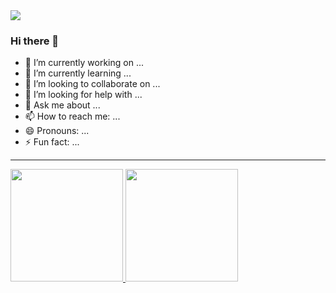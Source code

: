 <a href="https://github.com/danpercic86">
  <img src="https://komarev.com/ghpvc/?username=danpercic86" />
</a>

### Hi there 👋

- 🔭 I’m currently working on ...
- 🌱 I’m currently learning ...
- 👯 I’m looking to collaborate on ...
- 🤔 I’m looking for help with ...
- 💬 Ask me about ...
- 📫 How to reach me: ...
- 😄 Pronouns: ...
- ⚡ Fun fact: ...

***

<div>
<a href="https://github.com/danpercic86">
  <img src="https://github-readme-stats.vercel.app/api?username=danpercic86&show_icons=true&hide_border=true&include_all_commits=true&count_private=true" height="180" />
</a>

<a href="https://github.com/danpercic86">
  <img src="https://github-readme-stats.vercel.app/api/top-langs/?username=danpercic86&layout=compact&langs_count=5" height="180" />
</a>
</div>
